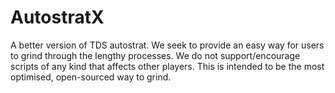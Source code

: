 # AutostratX
A better version of TDS autostrat. We seek to provide an easy way for users to grind through the lengthy processes. 
We do not support/encourage scripts of any kind that affects other players.
This is intended to be the most optimised, open-sourced way to grind.
